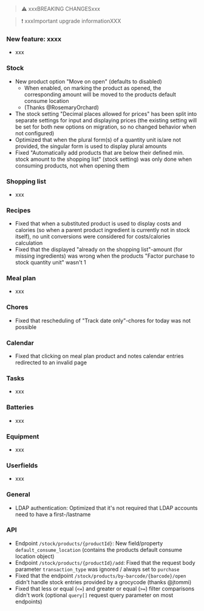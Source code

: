 > ⚠️ xxxBREAKING CHANGESxxx

> ❗ xxxImportant upgrade informationXXX

### New feature: xxxx

- xxx

### Stock

- New product option "Move on open" (defaults to disabled)
  - When enabled, on marking the product as opened, the corresponding amount will be moved to the products default consume location
  - (Thanks @RosemaryOrchard)
- The stock setting "Decimal places allowed for prices" has been split into separate settings for input and displaying prices (the existing setting will be set for both new options on migration, so no changed behavior when not configured)
- Optimized that when the plural form(s) of a quantity unit is/are not provided, the singular form is used to display plural amounts
- Fixed "Automatically add products that are below their defined min. stock amount to the shopping list" (stock setting) was only done when consuming products, not when opening them

### Shopping list

- xxx

### Recipes

- Fixed that when a substituted product is used to display costs and calories (so when a parent product ingredient is currently not in stock itself), no unit conversions were considered for costs/calories calculation
- Fixed that the displayed "already on the shopping list"-amount (for missing ingredients) was wrong when the products "Factor purchase to stock quantity unit" wasn't 1

### Meal plan

- xxx

### Chores

- Fixed that rescheduling of "Track date only"-chores for today was not possible

### Calendar

- Fixed that clicking on meal plan product and notes calendar entries redirected to an invalid page

### Tasks

- xxx

### Batteries

- xxx

### Equipment

- xxx

### Userfields

- xxx

### General

- LDAP authentication: Optimized that it's not required that LDAP accounts need to have a first-/lastname

### API

- Endpoint `/stock/products/{productId}`: New field/property `default_consume_location` (contains the products default consume location object)
- Endpoint `/stock/products/{productId}/add`: Fixed that the request body parameter `transaction_type` was ignored / always set to `purchase`
- Fixed that the endpoint `/stock/products/by-barcode/{barcode}/open` didn't handle stock entries provided by a grocycode (thanks @jtommi)
- Fixed that less or equal (`<=`) and greater or equal (`>=`) filter comparisons didn't work (optional `query[]` request query parameter on most endpoints)
